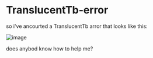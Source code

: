 # TranslucentTb-error
so i've ancourted a TranslucentTb arror that looks like this:


![image](https://github.com/Synic223/TranslucentTb-error/assets/152651736/eb555e5a-6154-4a6c-871d-b83286621537)


does anybod know how to help me?
